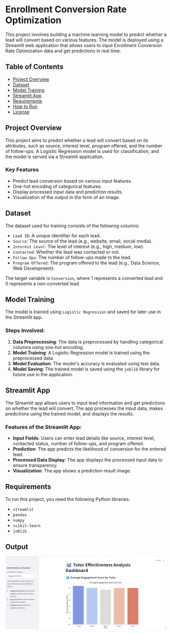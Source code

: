 # Enrollment Conversion Rate Optimization

This project involves building a machine learning model to predict whether a lead will convert based on various features. The model is deployed using a Streamlit web application that allows users to input Enrollment Conversion Rate Optimization data and get predictions in real time.

## Table of Contents
- [Project Overview](#project-overview)
- [Dataset](#dataset)
- [Model Training](#model-training)
- [Streamlit App](#streamlit-app)
- [Requirements](#requirements)
- [How to Run](#how-to-run)
- [License](#license)

## Project Overview

This project aims to predict whether a lead will convert based on its attributes, such as source, interest level, program offered, and the number of follow-ups. A Logistic Regression model is used for classification, and the model is served via a Streamlit application.

### Key Features
- Predict lead conversion based on various input features.
- One-hot encoding of categorical features.
- Display processed input data and prediction results.
- Visualization of the output in the form of an image.

## Dataset

The dataset used for training consists of the following columns:
- `Lead ID`: A unique identifier for each lead.
- `Source`: The source of the lead (e.g., website, email, social media).
- `Interest Level`: The level of interest (e.g., high, medium, low).
- `Contacted`: Whether the lead was contacted or not.
- `Follow Ups`: The number of follow-ups made to the lead.
- `Program Offered`: The program offered to the lead (e.g., Data Science, Web Development).

The target variable is `Conversion`, where 1 represents a converted lead and 0 represents a non-converted lead.

## Model Training

The model is trained using `Logistic Regression` and saved for later use in the Streamlit app.

### Steps Involved:
1. **Data Preprocessing**: The data is preprocessed by handling categorical columns using one-hot encoding.
2. **Model Training**: A Logistic Regression model is trained using the preprocessed data.
3. **Model Evaluation**: The model's accuracy is evaluated using test data.
4. **Model Saving**: The trained model is saved using the `joblib` library for future use in the application.

## Streamlit App

The Streamlit app allows users to input lead information and get predictions on whether the lead will convert. The app processes the input data, makes predictions using the trained model, and displays the results.

### Features of the Streamlit App:
- **Input Fields**: Users can enter lead details like source, interest level, contacted status, number of follow-ups, and program offered.
- **Prediction**: The app predicts the likelihood of conversion for the entered lead.
- **Processed Data Display**: The app displays the processed input data to ensure transparency.
- **Visualization**: The app shows a prediction result image.

## Requirements

To run this project, you need the following Python libraries:
- `streamlit`
- `pandas`
- `numpy`
- `scikit-learn`
- `joblib`
## Output

![Output Image 1](https://github.com/minalmmm/Tutor-Effectiveness-Analysis/blob/main/images/img1.png)
